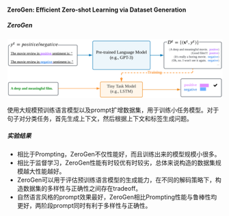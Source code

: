 #### ZeroGen: Efficient Zero-shot Learning via Dataset Generation

##### ZeroGen

![zerogen](asset/zerogen.png)

使用大规模预训练语言模型以及prompt扩增数据集，用于训练小任务模型。对于句子对分类任务，首先生成上下文，然后根据上下文和标签生成问题。

##### 实验结果

* 相比于Prompting，ZeroGen不仅性能好，而且训练出来的模型规模小很多。
* 相比于监督学习，ZeroGen性能有时较优有时较劣，总体来说构造的数据集规模越大性能越好。
* ZeroGen可以用于评估预训练语言模型的生成能力，在不同的解码策略下，构造数据集的多样性与正确性之间存在tradeoff。
* 自然语言风格的prompt效果最好，ZeroGen相比Prompting性能与鲁棒性均更好，两阶段prompt同时有利于多样性与正确性。
